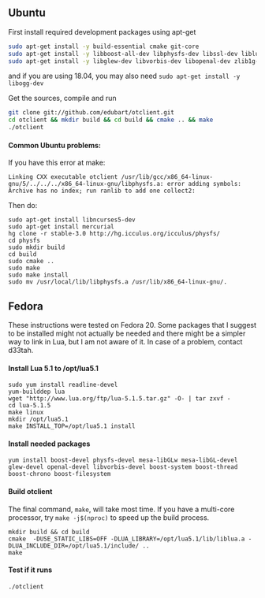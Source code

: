 ## Ubuntu

First install required development packages using apt-get

```sh
sudo apt-get install -y build-essential cmake git-core
sudo apt-get install -y libboost-all-dev libphysfs-dev libssl-dev liblua5.1-0-dev
sudo apt-get install -y libglew-dev libvorbis-dev libopenal-dev zlib1g-dev
```

and if you are using 18.04, you may also need `sudo apt-get install -y libogg-dev`

Get the sources, compile and run

```sh
git clone git://github.com/edubart/otclient.git
cd otclient && mkdir build && cd build && cmake .. && make
./otclient
```

#### Common Ubuntu problems:

If you have this error at make:
```
Linking CXX executable otclient /usr/lib/gcc/x86_64-linux-gnu/5/../../../x86_64-linux-gnu/libphysfs.a: error adding symbols: Archive has no index; run ranlib to add one collect2: 
```

Then do:
```
sudo apt-get install libncurses5-dev
sudo apt-get install mercurial
hg clone -r stable-3.0 http://hg.icculus.org/icculus/physfs/
cd physfs
sudo mkdir build
cd build
sudo cmake ..
sudo make
sudo make install
sudo mv /usr/local/lib/libphysfs.a /usr/lib/x86_64-linux-gnu/.
```


## Fedora

These instructions were tested on Fedora 20. Some packages that I suggest to be installed might not actually be needed and there might be a simpler way to link in Lua, but I am not aware of it. In case of a problem, contact d33tah.

#### Install Lua 5.1 to /opt/lua5.1

```
sudo yum install readline-devel
yum-builddep lua
wget "http://www.lua.org/ftp/lua-5.1.5.tar.gz" -O- | tar zxvf -
cd lua-5.1.5
make linux
mkdir /opt/lua5.1
make INSTALL_TOP=/opt/lua5.1 install
```

#### Install needed packages

```
yum install boost-devel physfs-devel mesa-libGLw mesa-libGL-devel glew-devel openal-devel libvorbis-devel boost-system boost-thread boost-chrono boost-filesystem
```

#### Build otclient

The final command, `make`, will take most time. If you have a multi-core processor, try `make -j$(nproc)` to speed up the build process.

```
mkdir build && cd build
cmake  -DUSE_STATIC_LIBS=OFF -DLUA_LIBRARY=/opt/lua5.1/lib/liblua.a -DLUA_INCLUDE_DIR=/opt/lua5.1/include/ ..
make
```

#### Test if it runs

```
./otclient
```